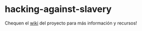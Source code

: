 # hacking-against-slavery

Chequen el [wiki](https://github.com/CodeandoMexico/desaparecidos/wiki) del proyecto para más información y recursos!
